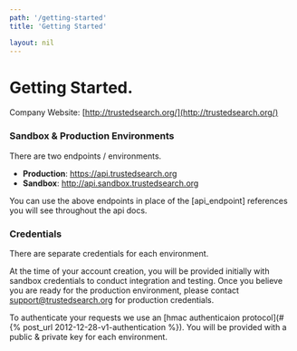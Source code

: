 ```yaml
---
path: '/getting-started'
title: 'Getting Started'

layout: nil
---
```


# Getting Started.

Company Website: [http://trustedsearch.org/](http://trustedsearch.org/)

### Sandbox & Production Environments

There are two endpoints / environments.

- __Production__:   https://api.trustedsearch.org
- __Sandbox__: http://api.sandbox.trustedsearch.org

You can use the above endpoints in place of the [api_endpoint] references you will see throughout the api docs.
### Credentials

There are separate credentials for each environment.

At the time of your account creation, you will be provided initially with sandbox credentials to conduct integration and testing. Once you believe you are ready for the production environment, please contact support@trustedsearch.org for production credentials.

To authenticate your requests we use an [hmac authenticaion protocol](#{% post_url 2012-12-28-v1-authentication %}). 
You will be provided with a public & private key for each environment.

